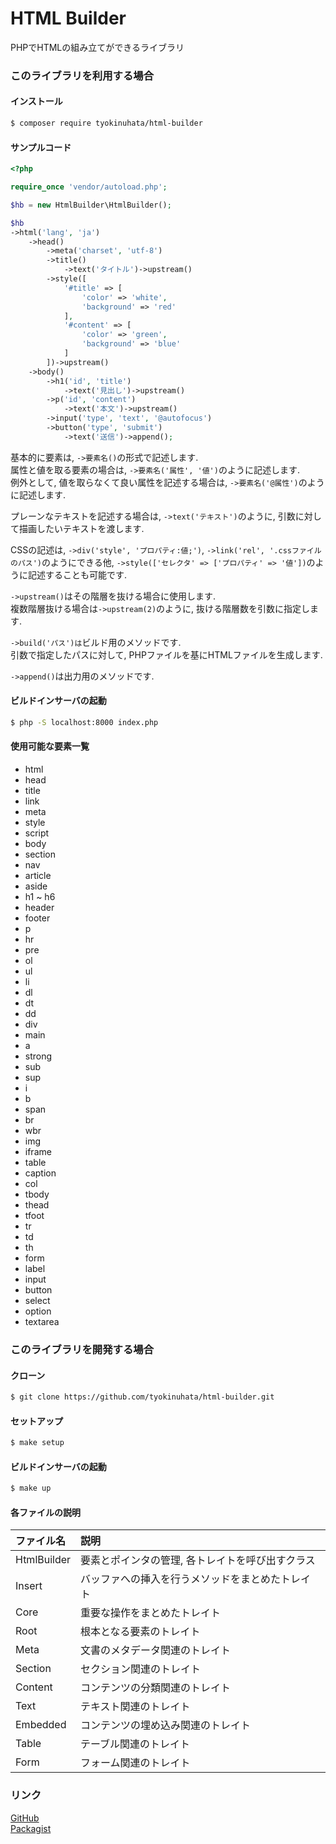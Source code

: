 # HTML Builder
PHPでHTMLの組み立てができるライブラリ

### このライブラリを利用する場合

#### インストール

```bash
$ composer require tyokinuhata/html-builder
```

#### サンプルコード

```php
<?php

require_once 'vendor/autoload.php';

$hb = new HtmlBuilder\HtmlBuilder();

$hb
->html('lang', 'ja')
    ->head()
        ->meta('charset', 'utf-8')
        ->title()
            ->text('タイトル')->upstream()
        ->style([
            '#title' => [
                'color' => 'white',
                'background' => 'red'
            ],
            '#content' => [
                'color' => 'green',
                'background' => 'blue'
            ]
        ])->upstream()
    ->body()
        ->h1('id', 'title')
            ->text('見出し')->upstream()
        ->p('id', 'content')
            ->text('本文')->upstream()
        ->input('type', 'text', '@autofocus')
        ->button('type', 'submit')
            ->text('送信')->append();
```

基本的に要素は, `->要素名()`の形式で記述します.  
属性と値を取る要素の場合は, `->要素名('属性', '値')`のように記述します.  
例外として, 値を取らなくて良い属性を記述する場合は, `->要素名('@属性')`のように記述します.

プレーンなテキストを記述する場合は, `->text('テキスト')`のように, 引数に対して描画したいテキストを渡します.

CSSの記述は, `->div('style', 'プロパティ:値;')`, `->link('rel', '.cssファイルのパス')`のようにできる他, `->style(['セレクタ' => ['プロパティ' => '値'])`のように記述することも可能です.

`->upstream()`はその階層を抜ける場合に使用します.  
複数階層抜ける場合は`->upstream(2)`のように, 抜ける階層数を引数に指定します.

`->build('パス')は`ビルド用のメソッドです.  
引数で指定したパスに対して, PHPファイルを基にHTMLファイルを生成します.

`->append()`は出力用のメソッドです.

#### ビルドインサーバの起動

```bash
$ php -S localhost:8000 index.php
```

#### 使用可能な要素一覧

- html
- head
- title
- link
- meta
- style
- script
- body
- section
- nav
- article
- aside
- h1 ~ h6
- header
- footer
- p
- hr
- pre
- ol
- ul
- li
- dl
- dt
- dd
- div
- main
- a
- strong
- sub
- sup
- i
- b
- span
- br
- wbr
- img
- iframe
- table
- caption
- col
- tbody
- thead
- tfoot
- tr
- td
- th
- form
- label
- input
- button
- select
- option
- textarea

### このライブラリを開発する場合

#### クローン

```bash
$ git clone https://github.com/tyokinuhata/html-builder.git
```

#### セットアップ

```bash
$ make setup
```

#### ビルドインサーバの起動

```bash
$ make up
```

#### 各ファイルの説明

|ファイル名|説明|
|:--|:--|
|HtmlBuilder|要素とポインタの管理, 各トレイトを呼び出すクラス|
|Insert|バッファへの挿入を行うメソッドをまとめたトレイト|
|Core|重要な操作をまとめたトレイト|
|Root|根本となる要素のトレイト|
|Meta|文書のメタデータ関連のトレイト|
|Section|セクション関連のトレイト|
|Content|コンテンツの分類関連のトレイト|
|Text|テキスト関連のトレイト|
|Embedded|コンテンツの埋め込み関連のトレイト|
|Table|テーブル関連のトレイト|
|Form|フォーム関連のトレイト|

### リンク

[GitHub](https://github.com/tyokinuhata/html-builder)  
[Packagist](https://packagist.org/packages/tyokinuhata/html-builder)
